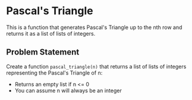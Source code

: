 # Pascal's Triangle

This is a function that generates Pascal's Triangle up to the nth row and returns it as a list of lists of integers.

## Problem Statement

Create a function `pascal_triangle(n)` that returns a list of lists of integers representing the Pascal's Triangle of n:

- Returns an empty list if n <= 0
- You can assume n will always be an integer
